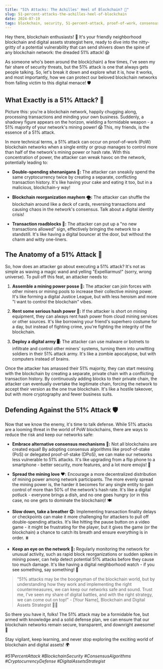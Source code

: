 ```yaml
---
title: "51% Attacks: The Achilles' Heel of Blockchain? 🎯"
slug: 51-percent-attacks-the-achilles-heel-of-blockchain
date: 2024-07-19
tags: blockchain, security, 51-percent-attack, proof-of-work, consensus-algorithms
---
```


Hey there, blockchain enthusiasts! 👋 It's your friendly neighborhood blockchain and digital assets strategist here, ready to dive into the nitty-gritty of a potential vulnerability that can send shivers down the spine of any blockchain network: the dreaded 51% attack! 😱

As someone who's been around the block(chain) a few times, I've seen my fair share of security threats, but the 51% attack is one that always gets people talking. So, let's break it down and explore what it is, how it works, and most importantly, how we can protect our beloved blockchain networks from falling victim to this digital menace! 🛡️

## What Exactly is a 51% Attack? 🤔

Picture this: you're a blockchain network, happily chugging along, processing transactions and minding your own business. Suddenly, a shadowy figure appears on the horizon, wielding a formidable weapon - a 51% majority of your network's mining power! 😱 This, my friends, is the essence of a 51% attack.

In more technical terms, a 51% attack can occur on proof-of-work (PoW) blockchain networks when a single entity or group manages to control more than half of the network's mining power or hash rate. With this concentration of power, the attacker can wreak havoc on the network, potentially leading to:

- **Double-spending shenanigans 💸:** The attacker can sneakily spend the same cryptocurrency twice by creating a separate, conflicting transaction history. It's like having your cake and eating it too, but in a malicious, blockchain-y way!

- **Blockchain reorganization mayhem 🌪️:** The attacker can shuffle the blockchain around like a deck of cards, reversing transactions and causing chaos in the network's consensus. Talk about a digital identity crisis!

- **Transaction roadblocks 🚧:** The attacker can put up a "no new transactions allowed" sign, effectively bringing the network to a standstill. It's like having a digital bouncer at the door, but without the charm and witty one-liners.

## The Anatomy of a 51% Attack 🔬

So, how does an attacker go about executing a 51% attack? It's not as simple as waving a magic wand and yelling "Expelliarmus!" (sorry, wrong universe). To pull off this feat, an attacker needs to:

1. **Assemble a mining power posse 👥:** The attacker can join forces with other miners or mining pools to increase their collective mining power. It's like forming a digital Justice League, but with less heroism and more "I want to control the blockchain" vibes.

2. **Rent some serious hash power 💪:** If the attacker is short on mining equipment, they can always rent hash power from cloud mining services or other sources. It's like borrowing your friend's superhero costume for a day, but instead of fighting crime, you're fighting the integrity of the blockchain.

3. **Deploy a digital army 🖥️:** The attacker can use malware or botnets to infiltrate and control other miners' systems, turning them into unwitting soldiers in their 51% attack army. It's like a zombie apocalypse, but with computers instead of brains.

Once the attacker has amassed their 51% majority, they can start messing with the blockchain by creating a separate, private chain with a conflicting transaction history. By continuously adding blocks to their private chain, the attacker can eventually overtake the legitimate chain, forcing the network to accept their version as the one true blockchain. It's like a hostile takeover, but with more cryptography and fewer business suits.

## Defending Against the 51% Attack 🛡️

Now that we know the enemy, it's time to talk defense. While 51% attacks are a looming threat in the world of PoW blockchains, there are ways to reduce the risk and keep our networks safe:

- **Embrace alternative consensus mechanisms 🤗:** Not all blockchains are created equal! By adopting consensus algorithms like proof-of-stake (PoS) or delegated proof-of-stake (DPoS), we can make our networks less vulnerable to 51% attacks. It's like upgrading from a flip phone to a smartphone - better security, more features, and a lot more emojis! 📱

- **Spread the mining love ❤️:** Encourage a more decentralized distribution of mining power among network participants. The more evenly spread the mining power is, the harder it becomes for any single entity to gain control of more than 50% of the network's hash rate. It's like a digital potluck - everyone brings a dish, and no one goes hungry (or in this case, no one gets to dominate the blockchain)! 🍽️

- **Slow down, take a breather 😌:** Implementing transaction finality delays or checkpoints can make it more challenging for attackers to pull off double-spending attacks. It's like hitting the pause button on a video game - it might be frustrating for the player, but it gives the game (or the blockchain) a chance to catch its breath and ensure everything is in order. ⏸️

- **Keep an eye on the network 👀:** Regularly monitoring the network for unusual activity, such as rapid block reorganizations or sudden spikes in mining power, can help detect potential 51% attacks before they cause too much damage. It's like having a digital neighborhood watch - if you see something, say something! 🚨

> "51% attacks may be the boogeyman of the blockchain world, but by understanding how they work and implementing the right countermeasures, we can keep our networks safe and sound. Trust me, I've seen my share of digital battles, and with the right strategy, we can come out on top!" - [Your Name], Blockchain and Digital Assets Strategist 🦸‍♂️

So there you have it, folks! The 51% attack may be a formidable foe, but armed with knowledge and a solid defense plan, we can ensure that our blockchain networks remain secure, transparent, and downright awesome! 🚀

Stay vigilant, keep learning, and never stop exploring the exciting world of blockchain and digital assets! 🌍

*#51PercentAttack #BlockchainSecurity #ConsensusAlgorithms #CryptocurrencyDefense #DigitalAssetsStrategist*